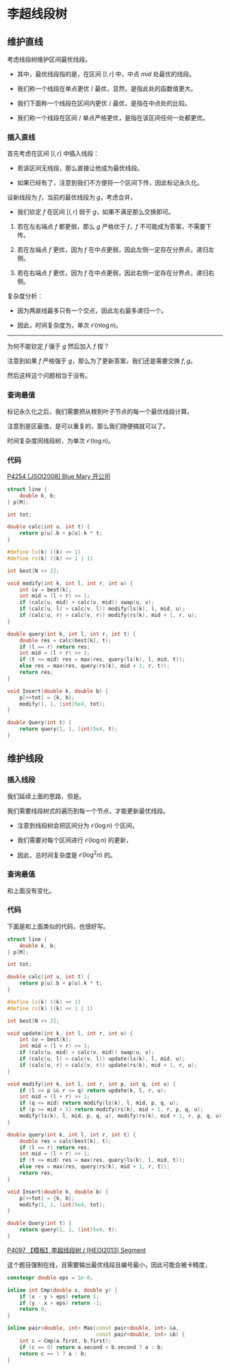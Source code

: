 # 李超线段树

## 维护直线

考虑线段树维护区间最优线段。

+ 其中，最优线段指的是，在区间 $[l,r]$ 中，中点 $mid$ 处最优的线段。

+ 我们称一个线段在单点更优 / 最优，显然，是指此处的函数值更大。

+ 我们下面称一个线段在区间内更优 / 最优，是指在中点处的比较。

+ 我们称一个线段在区间 / 单点严格更优，是指在该区间任何一处都更优。

### 插入直线

首先考虑在区间 $[l,r]$ 中插入线段：

+ 若该区间无线段，那么直接让他成为最优线段。

+ 如果已经有了，注意到我们不方便将一个区间下传，因此标记永久化。

设新线段为 $f$，当前的最优线段为 $g$，考虑合并，

+ 我们钦定 $f$ 在区间 $[l,r]$ 弱于 $g$，如果不满足那么交换即可。

1. 若在左右端点 $f$ 都更弱，那么 $g$ 严格优于 $f$，$f$ 不可能成为答案，不需要下传。

2. 若在左端点 $f$ 更优，因为 $f$ 在中点更弱，因此左侧一定存在分界点，递归左侧。

3. 若在右端点 $f$ 更优，因为 $f$ 在中点更弱，因此右侧一定存在分界点，递归右侧。

复杂度分析：

+ 因为两直线最多只有一个交点，因此左右最多递归一个。

+ 因此，时间复杂度为，单次 $\mathcal O(n\log n)$。

---

为何不能钦定 $f$ 强于 $g$ 然后加入 $f$ 捏？

注意到如果 $f$ 严格强于 $g$，那么为了更新答案，我们还是需要交换 $f,g$。

然后这样这个问题相当于没有。

### 查询最值

标记永久化之后，我们需要把从根到叶子节点的每一个最优线段计算。

注意到是区最值，是可以重复的，那么我们随便搞就可以了。

时间复杂度同线段树，为单次 $\mathcal O(\log n)$。

### 代码

[P4254 [JSOI2008] Blue Mary 开公司](https://www.luogu.com.cn/problem/P4254)

```cpp
struct line {
	double k, b;
} p[M];

int tot;

double calc(int u, int t) {
	return p[u].b + p[u].k * t;
}

#define ls(k) ((k) << 1)
#define rs(k) ((k) << 1 | 1)

int best[N << 2];

void modify(int k, int l, int r, int u) {
	int &v = best[k];
	int mid = (l + r) >> 1;
	if (calc(u, mid) > calc(v, mid)) swap(u, v);
	if (calc(u, l) > calc(v, l)) modify(ls(k), l, mid, u);
	if (calc(u, r) > calc(v, r)) modify(rs(k), mid + 1, r, u);
}

double query(int k, int l, int r, int t) {
	double res = calc(best[k], t);
	if (l == r) return res;
	int mid = (l + r) >> 1;
	if (t <= mid) res = max(res, query(ls(k), l, mid, t));
	else res = max(res, query(rs(k), mid + 1, r, t));
	return res;
}

void Insert(double k, double b) {
	p[++tot] = {k, b};
	modify(1, 1, (int)5e4, tot);
}

double Query(int t) {
	return query(1, 1, (int)5e4, t);
}
```

## 维护线段

### 插入线段

我们延续上面的思路，但是。

我们需要线段树式的遍历到每一个节点，才能更新最优线段。

+ 注意到线段树会把区间分为 $\mathcal O(\log n)$ 个区间，

+ 我们需要对每个区间进行 $\mathcal O(\log n)$ 的更新，

+ 因此，总时间复杂度是 $\mathcal O(\log^2n)$ 的。

### 查询最值

和上面没有变化。

### 代码

下面是和上面类似的代码，也很好写。

```cpp
struct line {
	double k, b;
} p[M];

int tot;

double calc(int u, int t) {
	return p[u].b + p[u].k * t;
}

#define ls(k) ((k) << 1)
#define rs(k) ((k) << 1 | 1)

int best[N << 2];

void update(int k, int l, int r, int u) {
	int &v = best[k];
	int mid = (l + r) >> 1;
	if (calc(u, mid) > calc(v, mid)) swap(u, v);
	if (calc(u, l) > calc(v, l)) update(ls(k), l, mid, u);
	if (calc(u, r) > calc(v, r)) update(rs(k), mid + 1, r, u);
}

void modify(int k, int l, int r, int p, int q, int u) {
	if (l >= p && r <= q) return update(k, l, r, u);
	int mid = (l + r) >> 1;
	if (q <= mid) return modify(ls(k), l, mid, p, q, u);
	if (p >= mid + 1) return modify(rs(k), mid + 1, r, p, q, u);
	modify(ls(k), l, mid, p, q, u), modify(rs(k), mid + 1, r, p, q, u);
}

double query(int k, int l, int r, int t) {
	double res = calc(best[k], t);
	if (l == r) return res;
	int mid = (l + r) >> 1;
	if (t <= mid) res = max(res, query(ls(k), l, mid, t));
	else res = max(res, query(rs(k), mid + 1, r, t));
	return res;
}

void Insert(double k, double b) {
	p[++tot] = {k, b};
	modify(1, 1, (int)5e4, tot);
}

double Query(int t) {
	return query(1, 1, (int)5e4, t);
}
```

[P4097 【模板】李超线段树 / [HEOI2013] Segment](https://www.luogu.com.cn/problem/P4097)

这个题目强制在线，且需要输出最优线段且编号最小，因此可能会被卡精度，

```cpp
constexpr double eps = 1e-8;

inline int Cmp(double x, double y) {
	if (x - y > eps) return 1;
	if (y - x > eps) return -1;
	return 0;
}

inline pair<double, int> Max(const pair<double, int> &a,
							 const pair<double, int> &b) {
	int c = Cmp(a.first, b.first);
	if (c == 0) return a.second < b.second ? a : b;
	return c == 1 ? a : b;
}
```